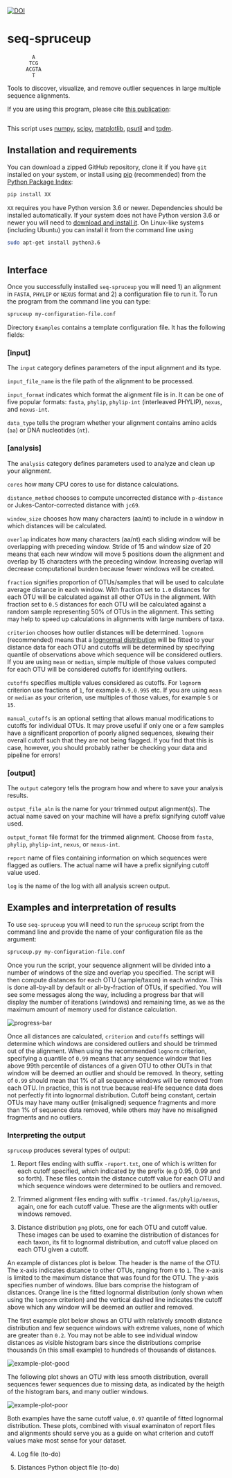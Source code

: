 [![DOI](https://zenodo.org/badge/@@@.svg)](https://zenodo.org/badge/latestdoi/@@@)

# seq-spruceup
```
        A  
       TCG  
      ACGTA  
        T 
```

Tools to discover, visualize, and remove outlier sequences in large multiple sequence alignments. 

If you are using this program, please cite [this publication](link):
```
```

This script uses [numpy](link), [scipy](link), [matplotlib](link), [psutil](link) and [tqdm](link).

## Installation and requirements

You can download a zipped GitHub repository, clone it if you have `git` installed on your system, or install using [pip](https://pip.pypa.io/en/latest/installing.html) (recommended) from the [Python Package Index](https://pypi.python.org/pypi/XX/):
```bash
pip install XX
```

`XX` requires you have Python version 3.6 or newer. Dependencies should be installed automatically. If your system does not have Python version 3.6 or newer you will need to [download and install it](http://www.python.org/downloads/). On Linux-like systems (including Ubuntu) you can install it from the command line using

```bash
sudo apt-get install python3.6
```




```bash

```

## Interface
Once you successfully installed `seq-spruceup` you will need 1) an alignment in `FASTA`, `PHYLIP` or `NEXUS` format and 2) a configuration file to run it. To run the program from the command line you can type:
```bash
spruceup my-configuration-file.conf
```
Directory `Examples` contains a template configuration file. It has the following fields:

### [input]
The `input` category defines parameters of the input alignment and its type.

`input_file_name` is the file path of the alignment to be processed.

`input_format` indicates which format the alignment file is in. It can be one of five popular formats: `fasta`, `phylip`, `phylip-int` (interleaved PHYLIP), `nexus`, and `nexus-int`.

`data_type` tells the program whether your alignment contains amino acids (`aa`) or DNA nucleotides (`nt`).

### [analysis]
The `analysis` category defines parameters used to analyze and clean up your alignment.

`cores` how many CPU cores to use for distance calculations.

`distance_method` chooses to compute uncorrected distance with `p-distance` or Jukes-Cantor-corrected distance with `jc69`.

`window_size` chooses how many characters (aa/nt) to include in a window in which distances will be calculated.

`overlap` indicates how many characters (aa/nt) each sliding window will be overlapping with preceding window. Stride of 15 and window size of 20 means that each new window will move 5 positions down the alignment and overlap by 15 characters with the preceding window. Increasing overlap will decrease computational burden because fewer windows will be created.

`fraction` signifies proportion of OTUs/samples that will be used to calculate average distance in each window. With fraction set to `1.0` distances for each OTU will be calculated against all other OTUs in the alignment. With fraction set to `0.5` distances for each OTU will be calculated against a random sample representing 50% of OTUs in the alignment. This setting may help to speed up calculations in alignments with large numbers of taxa.

`criterion` chooses how outlier distances will be determined. `lognorm` (recommended) means that a [lognormal distribution](https://en.wikipedia.org/wiki/Log-normal_distribution) will be fitted to your distance data for each OTU and cutoffs will be determined by specifying quantile of observations above which sequence will be considered outliers. If you are using `mean` or `median`, simple multiple of those values computed for each OTU will be considered cutoffs for identifying outliers.

`cutoffs` specifies multiple values considered as cutoffs. For `lognorm` criterion use fractions of `1`, for example `0.9,0.995` etc. If you are using `mean` or `median` as your criterion, use multiples of those values, for example `5` or `15`.

`manual_cutoffs` is an optional setting that allows manual modifications to cutoffs for individual OTUs. It may prove useful if only one or a few samples have a significant proportion of poorly aligned sequences, skewing their overall cutoff such that they are not being flagged. If you find that this is case, however, you should probably rather be checking your data and pipeline for errors!

### [output]
The `output` category tells the program how and where to save your analysis results.

`output_file_aln` is the name for your trimmed output alignment(s). The actual name saved on your machine will have a prefix signifying cutoff value used.

`output_format` file format for the trimmed alignment. Choose from `fasta`, `phylip`, `phylip-int`, `nexus`, or `nexus-int`.

`report` name of files containing information on which sequences were flagged as outliers. The actual name will have a prefix signifying cutoff value used.

`log` is the name of the log with all analysis screen output.

## Examples and interpretation of results

To use `seq-spruceup` you will need to run the `spruceup` script from the command line and provide the name of your configuration file as the argument:
```bash
spruceup.py my-configuration-file.conf
```
Once you run the script, your sequence alignment will be divided into a number of windows of the size and overlap you specified. The script will then compute distances for each OTU (sample/taxon) in each window. This is done all-by-all by default or all-by-fraction of OTUs, if specified. You will see some messages along the way, including a progress bar that will display the number of iterations (windows) and remaining time, as we as the maximum amount of memory used for distance calculation.

![progress-bar](progress-bar.png) 
 
Once all distances are calculated, `criterion` and `cutoffs` settings will determine which windows are considered outliers and should be trimmed out of the alignment. When using the recommended `lognorm` criterion, specifying a quantile of `0.99` means that any sequence window that lies above 99th percentile of distances of a given OTU to other OUTs in that window will be deemed an outlier and should be removed. In theory, setting of `0.99` should mean that 1% of all sequence windows will be removed from each OTU. In practice, this is not true because real-life sequence data does not perfectly fit into lognormal distribution. Cutoff being constant, certain OTUs may have many outlier (misaligned) sequence fragments and more than 1% of sequence data removed, while others may have no misaligned fragments and no outliers.

### Interpreting the output

`spruceup` produces several types of output:

1. Report files ending with suffix `-report.txt`, one of which is written for each cutoff specified, which indicated by the prefix (e.g 0.95, 0.99 and so forth). These files contain the distance cutoff value for each OTU and which sequence windows were determined to be outliers and removed.

2. Trimmed alignment files ending with suffix `-trimmed.fas/phylip/nexus`, again, one for each cutoff value. These are the alignments with outlier windows removed.

3. Distance distribution `png` plots, one for each OTU and cutoff value. These images can be used to examine the distribution of distances for each taxon, its fit to lognormal distribution, and cutoff value placed on each OTU given a cutoff.

An example of distances plot is below. The header is the name of the OTU. The x-axis indicates distance to other OTUs, ranging from `0` to `1`. The x-axis is limited to the maximum distance that was found for the OTU. The y-axis specifies number of windows. Blue bars comprise the histogram of distances. Orange line is the fitted lognormal distribution (only shown when using the `lognorm` criterion) and the vertical dashed line indicates the cutoff above which any window will be deemed an outlier and removed.

The first example plot below shows an OTU with relatively smooth distance distribution and few sequence windows with extreme values, none of which are greater than `0.2`. You may not be able to see individual window distances as visible histogram bars since the distributions comprise thousands (in this small example) to hundreds of thousands of distances.

![example-plot-good](example-plot-good.png)

The following plot shows an OTU with less smooth distribution, overall sequences fewer sequences due to missing data, as indicated by the heigth of the histogram bars, and many outlier windows.

![example-plot-poor](example-plot-poor.png)

Both examples have the same cutoff value, `0.97` quantile of fitted lognormal distribution. These plots, combined with visual examinaton of report files and alignments should serve you as a guide on what criterion and cutoff values make most sense for your dataset.

4. Log file (to-do)

5. Distances Python object file (to-do) 